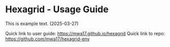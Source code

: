 # Hexagrid - Usage Guide

This is example text. (2025-03-27)

Quick link to user guide: https://mwa17.github.io/hexagrid
Quick link to repo: https://github.com/mwa17/hexagrid-env
